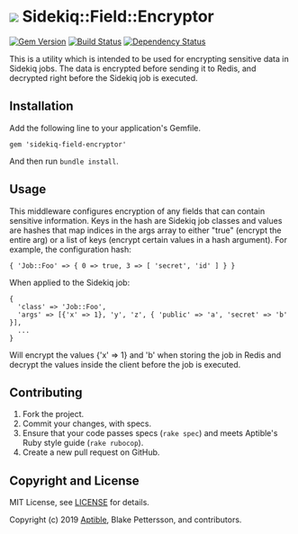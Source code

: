 # ![](https://raw.github.com/aptible/straptible/master/lib/straptible/rails/templates/public.api/icon-60px.png) Sidekiq::Field::Encryptor

[![Gem Version](https://badge.fury.io/rb/sidekiq-field-encryptor.png)](https://rubygems.org/gems/sidekiq-field-encryptor)
[![Build Status](https://travis-ci.org/aptible/sidekiq-field-encryptor.png?branch=master)](https://travis-ci.org/aptible/sidekiq-field-encryptor)
[![Dependency Status](https://gemnasium.com/aptible/sidekiq-field-encryptor.png)](https://gemnasium.com/aptible/sidekiq-field-encryptor)

This is a utility which is intended to be used for encrypting sensitive data in Sidekiq jobs. The data is encrypted before sending it to Redis, and decrypted right before the Sidekiq job is executed.

## Installation

Add the following line to your application's Gemfile.

    gem 'sidekiq-field-encryptor'

And then run `bundle install`.

## Usage

This middleware configures encryption of any fields that can contain sensitive
information. Keys in the hash are Sidekiq job classes and values are hashes
that map indices in the args array to either "true" (encrypt the entire arg)
or a list of keys (encrypt certain values in a hash argument). For example,
the configuration hash:

    { 'Job::Foo' => { 0 => true, 3 => [ 'secret', 'id' ] } }

When applied to the Sidekiq job:

    {
      'class' => 'Job::Foo',
      'args' => [{'x' => 1}, 'y', 'z', { 'public' => 'a', 'secret' => 'b' }],
      ...
    }

Will encrypt the values {'x' => 1} and 'b' when storing the job in Redis and
decrypt the values inside the client before the job is executed.

## Contributing

1. Fork the project.
1. Commit your changes, with specs.
1. Ensure that your code passes specs (`rake spec`) and meets Aptible's Ruby style guide (`rake rubocop`).
1. Create a new pull request on GitHub.

## Copyright and License

MIT License, see [LICENSE](LICENSE.md) for details.

Copyright (c) 2019 [Aptible](https://www.aptible.com), Blake Pettersson, and contributors.
